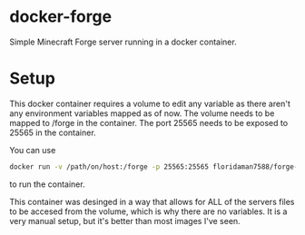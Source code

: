 # docker-forge
 Simple Minecraft Forge server running in a docker container.

# Setup
This docker container requires a volume to edit any variable as there aren't any environment variables mapped as of now. 
The volume needs to be mapped to /forge in the container. The port 25565 needs to be exposed to 25565 in the container.

You can use 
```bash
docker run -v /path/on/host:/forge -p 25565:25565 floridaman7588/forge-server
``` 
to run the container.

This container was desinged in a way that allows for ALL of the servers files to be accesed from the volume, which is why there are no variables. It is a very manual setup, but it's better than most images I've seen.
